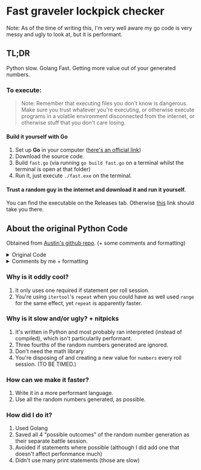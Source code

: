 # Fast graveler lockpick checker

Note: As of the time of writing this, I'm very well aware my go code is very messy and ugly to look at, but it is performant.

## TL;DR
Python slow.
Golang Fast.
Getting more value out of your generated numbers.

### To execute:
> Note: Remember that executing files you don't know is dangerous. Make sure you trust whatever you're executing, or otherwise execute programs in a volatile environment disconnected from the internet, or otherwise stuff that you don't care losing.

#### Build it yourself with Go
1. Set up **Go** in your computer ([here's an official link](https://go.dev/doc/install))
2. Download the source code.
3. Build `fast.go` (via running `go build fast.go` on a terminal whilst the terminal is open at that folder)
4. Run it, just execute `./fast.exe` on the terminal.

#### Trust a random guy in the internet and download it and run it yourself.

You can find the executable on the Releases tab. Otherwise [this](/releases) link should take you there.

## About the original Python Code

Obtained from [Austin's github repo](https://github.com/arhourigan/graveler/blob/main/graveler.py). (+ some comments and formatting)


<details>
<summary>Original Code</summary>

```py
import random
import math
from itertools import repeat

# Indices 1 to 4, out of which one (pseudo random) result will be selected.
# This is the source of the 1 in 4 chance.
items = [1,2,3,4]

# This is where the results of the rolls are stored.
# It is reset on each iteration (don't need to declare it here, even)
# If the random "item" selected is "3", then the third index is incremented by 1. Similar with the other 3 indices.
# In this program, we consider a paralysis proc to be if the selected item is "1" (the first index).
numbers = [0,0,0,0]

# The amount of roll sessions that have been performed until now.
rolls = 0

# The greatest amount of paralysis procs in a single session.
maxOnes = 0

# Do roll sessions
# Until we hit 177 procs
# or until we hit a billion rolls.
while numbers[0] < 177 and rolls < 1_000_000_000:
    numbers = [0,0,0,0]
    for i in repeat(None, 231):
        roll = random.choice(items)
        numbers[roll-1] = numbers[roll-1] + 1
    rolls = rolls + 1
    if numbers[0] > maxOnes:
        maxOnes = numbers[0]

print("Highest Ones Roll:",maxOnes)

print("Number of Roll Sessions: ",rolls)
```
</details>


<details>
<summary>Comments by me + formatting</summary>

```py
import random
# Not used
import math
from itertools import repeat

# Indices 1 to 4, out of which one (pseudo random) result will be selected.
# This is the source of the 1 in 4 chance.
items = [1, 2, 3, 4]

# This is where the results of the rolls are stored.
# It is reset on each iteration (don't need to declare it here, even)
# If the random "item" selected is "3", then the third index is incremented by 1. Similar with the other 3 indices.
# In this program, we consider a paralysis proc to be if the selected item is "1" (the first index).
numbers = [0, 0, 0, 0]

# The amount of roll sessions that have been performed until now.
rolls = 0

# The greatest amount of paralysis procs in a single session.
maxOnes = 0

# Do roll sessions
# Until we hit 177 procs
# or until we hit a billion rolls.
while numbers[0] < 177 and rolls < 1_000_000_000:
    numbers = [0, 0, 0, 0]
    for i in repeat(None, 231):
        roll = random.choice(items)
        numbers[roll - 1] = numbers[roll - 1] + 1
    rolls = rolls + 1
    if numbers[0] > maxOnes:
        maxOnes = numbers[0]

print("Highest Ones Roll: ", maxOnes)

print("Number of Roll Sessions: ", rolls)
```
</details>

### Why is it oddly cool?
1. It only uses one required if statement per roll session.
2. You're using `itertool`'s `repeat` when you could have as well used `range` for the same effect, yet `repeat` is apparently faster.

### Why is it slow and/or ugly? + nitpicks
1. It's written in Python and most probably ran interpreted (instead of compiled), which isn't particularily performant.
2. Three fourths of the random numbers generated are ignored.
3. Don't need the math library
4. You're disposing of and creating a new value for `numbers` every roll session. (TO BE TIMED.)

### How can we make it faster?
1. Write it in a more performant language.
2. Use all the random numbers generated, as possible.

### How did I do it?
1. Used Golang
2. Saved all 4 "possible outcomes" of the random number generation as their separate battle session.
3. Avoided if statements where possible (although I did add one that doesn't affect perfonmance much)
4. Didn't use many print statements (those are slow)